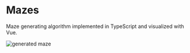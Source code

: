 # Mazes

Maze generating algorithm implemented in TypeScript and visualized with Vue.

![generated maze](https://s3.amazonaws.com/andydlindsay-portfolio/mazes/mazes5.png)
